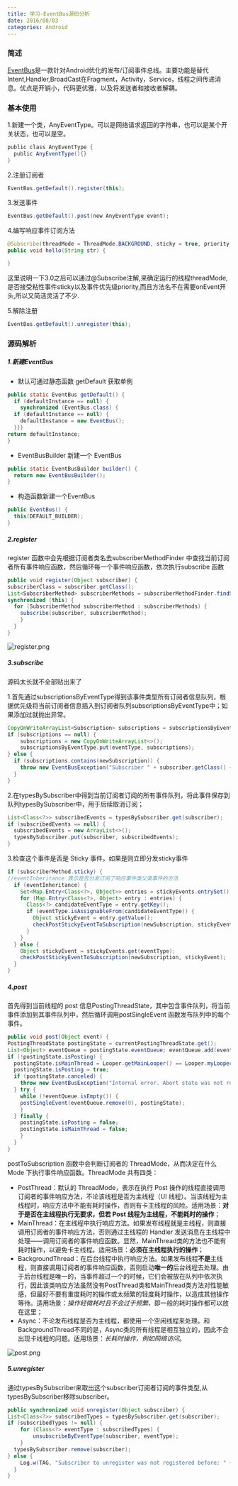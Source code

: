 ```yaml
---
title: 学习-EventBus源码分析
date: 2016/08/03
categories: Android
---
```


### 简述
[EventBus](https://github.com/greenrobot/EventBus)是一款针对Android优化的发布/订阅事件总线。主要功能是替代Intent,Handler,BroadCast在Fragment，Activity，Service，线程之间传递消息。优点是开销小，代码更优雅，以及将发送者和接收者解耦。

### 基本使用
1.新建一个类，AnyEventType。可以是网络请求返回的字符串，也可以是某个开关状态，也可以是空。
```java
public class AnyEventType {  
  public AnyEventType(){}  
}  
```
2.注册订阅者
```java
EventBus.getDefault().register(this);
```
3.发送事件
```java
EventBus.getDefault().post(new AnyEventType event);
```
4.编写响应事件订阅方法
```java
@Subscribe(threadMode = ThreadMode.BACKGROUND, sticky = true, priority = 100)
public void hello(String str) {

}
```
这里说明一下3.0之后可以通过@Subscribe注解,来确定运行的线程threadMode,是否接受粘性事件sticky以及事件优先级priority,而且方法名不在需要onEvent开头,所以又简洁灵活了不少.

5.解除注册
```java
EventBus.getDefault().unregister(this);
```
### 源码解析
##### 1.新建EventBus
- 默认可通过静态函数 getDefault 获取单例
```java
public static EventBus getDefault() {
  if (defaultInstance == null) {
    synchronized (EventBus.class) {
  if (defaultInstance == null) {
    defaultInstance = new EventBus();
  }}}
return defaultInstance;
}
```
- EventBusBuilder 新建一个 EventBus
```java
public static EventBusBuilder builder() {
  return new EventBusBuilder();
}
```
- 构造函数新建一个EventBus
```java
public EventBus() {
  this(DEFAULT_BUILDER);
}
```
##### 2.register
register 函数中会先根据订阅者类名去subscriberMethodFinder
中查找当前订阅者所有事件响应函数，然后循环每一个事件响应函数，依次执行subscribe 函数
```java
public void register(Object subscriber) { 
subscriberClass = subscriber.getClass();
List<SubscriberMethod> subscriberMethods = subscriberMethodFinder.findSubscriberMethods(subscriberClass); 
synchronized (this) { 
  for (SubscriberMethod subscriberMethod : subscriberMethods) { 
    subscribe(subscriber, subscriberMethod); 
    } 
  } 
}
```
![register.png](http://upload-images.jianshu.io/upload_images/1798479-dd8d29a5d1134618.png?imageMogr2/auto-orient/strip%7CimageView2/2/w/1240)

##### 3.subscribe
源码太长就不全部贴出来了

1.首先通过subscriptionsByEventType得到该事件类型所有订阅者信息队列，根据优先级将当前订阅者信息插入到订阅者队列subscriptionsByEventType中；如果添加过就抛出异常。
```java
CopyOnWriteArrayList<Subscription> subscriptions = subscriptionsByEventType.get(eventType);
if (subscriptions == null) {
    subscriptions = new CopyOnWriteArrayList<>();
    subscriptionsByEventType.put(eventType, subscriptions);
} else {
  if (subscriptions.contains(newSubscription)) {
    throw new EventBusException("Subscriber " + subscriber.getClass() + " already registered to event "+ eventType);
  }
}
```
2.在typesBySubscriber中得到当前订阅者订阅的所有事件队列，将此事件保存到队列typesBySubscriber中，用于后续取消订阅；
```java
List<Class<?>> subscribedEvents = typesBySubscriber.get(subscriber); 
if (subscribedEvents == null) { 
  subscribedEvents = new ArrayList<>();         
  typesBySubscriber.put(subscriber, subscribedEvents); 
}
```
3.检查这个事件是否是 Sticky 事件，如果是则立即分发sticky事件
```java
if (subscriberMethod.sticky) { 
//eventInheritance 表示是否分发订阅了响应事件类父类事件的方法 
  if (eventInheritance) { 
    Set<Map.Entry<Class<?>, Object>> entries = stickyEvents.entrySet(); 
    for (Map.Entry<Class<?>, Object> entry : entries) { 
      Class<?> candidateEventType = entry.getKey(); 
      if (eventType.isAssignableFrom(candidateEventType)) { 
        Object stickyEvent = entry.getValue(); 
        checkPostStickyEventToSubscription(newSubscription, stickyEvent); 
      } 
    } 
  } else { 
    Object stickyEvent = stickyEvents.get(eventType); 
    checkPostStickyEventToSubscription(newSubscription, stickyEvent); 
  } 
}
```
##### 4.post
首先得到当前线程的 post 信息PostingThreadState，其中包含事件队列，将当前事件添加到其事件队列中，然后循环调用postSingleEvent 函数发布队列中的每个事件。
```java
public void post(Object event) { 
PostingThreadState postingState = currentPostingThreadState.get(); 
List<Object> eventQueue = postingState.eventQueue; eventQueue.add(event); 
if (!postingState.isPosting) { 
  postingState.isMainThread = Looper.getMainLooper() == Looper.myLooper(); 
  postingState.isPosting = true; 
  if (postingState.canceled) { 
    throw new EventBusException("Internal error. Abort state was not reset"); 
  } try {
    while (!eventQueue.isEmpty()) { 
    postSingleEvent(eventQueue.remove(0), postingState); 
    } 
  } finally { 
    postingState.isPosting = false; 
    postingState.isMainThread = false; 
    } 
  } 
}
```
postToSubscription 函数中会判断订阅者的 ThreadMode，从而决定在什么 Mode 下执行事件响应函数。ThreadMode 共有四类：
- PostThread：默认的 ThreadMode，表示在执行 Post 操作的线程直接调用订阅者的事件响应方法，不论该线程是否为主线程（UI 线程）。当该线程为主线程时，响应方法中不能有耗时操作，否则有卡主线程的风险。适用场景：**对于是否在主线程执行无要求，但若 Post 线程为主线程，不能耗时的操作**；
- MainThread：在主线程中执行响应方法。如果发布线程就是主线程，则直接调用订阅者的事件响应方法，否则通过主线程的 Handler 发送消息在主线程中处理——调用订阅者的事件响应函数。显然，MainThread类的方法也不能有耗时操作，以避免卡主线程。适用场景：**必须在主线程执行的操作**；
- BackgroundThread：在后台线程中执行响应方法。如果发布线程**不是**主线程，则直接调用订阅者的事件响应函数，否则启动**唯一的**后台线程去处理。由于后台线程是唯一的，当事件超过一个的时候，它们会被放在队列中依次执行，因此该类响应方法虽然没有PostThread类和MainThread类方法对性能敏感，但最好不要有重度耗时的操作或太频繁的轻度耗时操作，以造成其他操作等待。适用场景：*操作轻微耗时且不会过于频繁*，即一般的耗时操作都可以放在这里；
- Async：不论发布线程是否为主线程，都使用一个空闲线程来处理。和BackgroundThread不同的是，Async类的所有线程是相互独立的，因此不会出现卡线程的问题。适用场景：*长耗时操作，例如网络访问*。

![post.png](http://upload-images.jianshu.io/upload_images/1798479-5b504eff0adda787.png?imageMogr2/auto-orient/strip%7CimageView2/2/w/1240)

##### 5.unregister
通过typesBySubscriber来取出这个subscriber订阅者订阅的事件类型,从typesBySubscriber移除subscriber。
```java
public synchronized void unregister(Object subscriber) { 
List<Class<?>> subscribedTypes = typesBySubscriber.get(subscriber); 
if (subscribedTypes != null) { 
    for (Class<?> eventType : subscribedTypes) { 
        unsubscribeByEventType(subscriber, eventType); 
    } 
  typesBySubscriber.remove(subscriber); 
} else { 
    Log.w(TAG, "Subscriber to unregister was not registered before: " + subscriber.getClass()); 
  } 
}
```